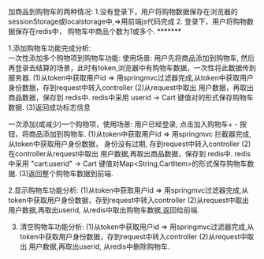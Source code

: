 加商品到购物车的两种情况:
1.没有登录下，用户将购物数据保存在浏览器的sessionStorage或localstorage中,=>用前端js代码完成
2. 登录下，用户将购物数据保存在redis中，     购物车中商品个数为1或多个.   *******


1.添加购物车功能完成分析:  
一次性添加多个购物项到购物车功能:  使用场景: 用户先将商品添加到购物车, 然后再登录去结算的场景，此时有token,浏览器中有购物车数据，一次性将此数据传到服务器.
(1)从token中获取用户id  => 用springmvc过滤器完成,从token中获取用户身份数据，存到request中转入controller
(2)从request中取出 用户数据，再取出商品数据，保存到 redis中. 
     redis中采用  userid -> Cart  键值对的形式保存购物车数据.
(3)返回成功标志信息

一次添加(或减少)一个购物项，使用场景: 用户已经登录, 点击加入购物车+ -  按钮，将商品添加到购物车.
(1)从token中获取用户id  => 用springmvc 拦截器完成,从token中获取用户身份数据， 身份没有过期,   存到request中转入controller
(2)在controller从request中取出 用户数据,再取出商品数据，保存到 redis中.
     redis中采用  "cart:userid" -> Cart  键值对Map<String,CartItem>的形式保存购物车数据.
(3)返回整个购物车数据到前端. 

2.显示购物车功能分析:
(1)从token中获取用户id  => 用springmvc过滤器完成,从token中获取用户身份数据，存到request中转入controller
(2)从request中取出 用户数据,再取出userid, 从redis中取出购物车数据,返回给前端.

3. 清空购物车功能分析:
(1)从token中获取用户id  => 用springmvc过滤器完成,从token中获取用户身份数据，存到request中转入controller
(2)从request中取出 用户数据,再取出userid, 从redis中删除购物车. 


